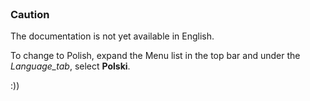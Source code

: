 <br>

### Caution

<div class="p-3 mb-2 bg-warning text-dark">The documentation is not yet available in English.</div>

To change to Polish, expand the Menu list in the top bar and under the _Language_tab_, select **Polski**.

:))
